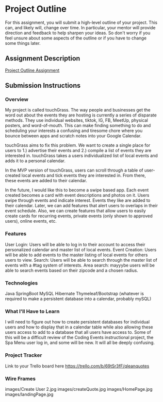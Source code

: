 # Project Outline
For this assignment, you will submit a high-level outline of your project. This can, and likely will, change over time. In particular, your mentor will provide direction and feedback to help sharpen your ideas. So don't worry if you feel unsure about some aspects of the outline or if you have to change some things later.

## Assignment Description
[Project Outline Assignment](https://education.launchcode.org/liftoff/modules/assignments/project-outline)

## Submission Instructions

### Overview
My project is called touchGrass. The way people and businesses get 
the word out about the events they are hosting is currently a 
series of disparate methods. They use individual websites, 
tiktok, IG, FB, MeetUp, physical posters, and word-of-mouth. This can make 
finding something to do and scheduling your interests a confusing and tiresome chore 
where you bounce between apps and scratch notes into your Google Calendar. 

touchGrass aims to fix this problem. We want to create a single place for users to 
1.) advertise their events and
2.) compile a list of events they are interested in.
touchGrass takes a users individualized list of local events and adds it to a personal calendar.

In the MVP version of touchGrass, users can scroll through a table of user-created local events and tick events they are interested 
in. From there, these events are added to their calendar. 

In the future, I would like this to become a swipe based app. Each event created becomes a card with event
descriptions and photos on it. Users swipe through events and indicate interest. Events they like are added to their calendar. 
Later, we can add features that alert users to overlaps in their event schedule. Also, we can create features that allow 
users to easily create cards for recurring events, private events (only shown to approved users), online events, etc. 


### Features
User Login: Users will be able to log in to their account to access their personalized calendar and master list of local events. 
Event Creation: Users will be able to add events to the master listing of local events for others users to view.
Search: Users will be able to search through the master list of events with a #tag system of interests.
Area search: mayyybe users will be able to search events based on their zipcode and a chosen radius. 


### Technologies
Java
SpringBoot
MySQL
Hibernate
Thymeleaf/Bootstrap
(whatever is required to make a persistent database into a calendar, probably mySQL)

### What I'll Have to Learn
I will need to figure out how to create persistent databases for individual 
users and how to display that in a calendar table while also allowing these users access to add to 
a database that all users have access to. 
Some of this will be a difficult review of the Coding Events instructional project, the Spa Menu user log in,
and some will be new. It will all be deeply confusing. 


### Project Tracker
Link to your Trello board here
https://trello.com/b/69tSr3fF/qleanquotes

### Wire Frames
images/Create User 2.jpg
images/createQuote.jpg
images/HomePage.jpg
images/landingPage.jpg
